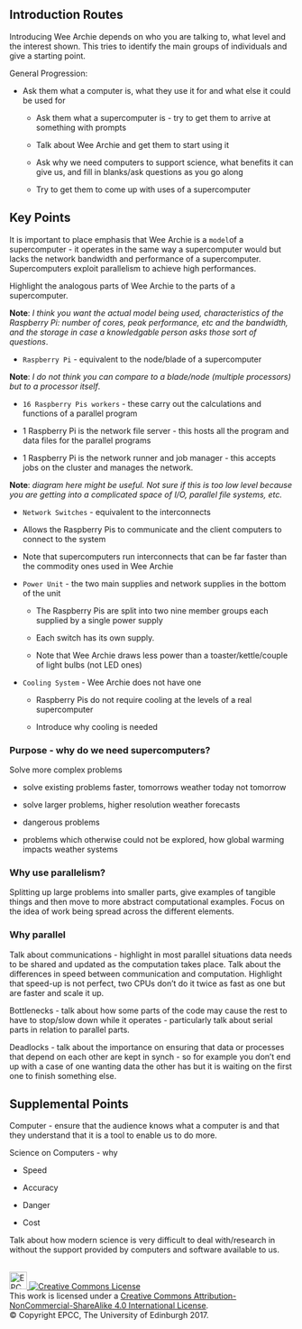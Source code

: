 ## Introduction Routes

Introducing Wee Archie depends on who you are talking to, what level
and the interest shown. This tries to identify the main groups of
individuals and give a starting point.

General Progression:

-   Ask them what a computer is, what they use it for and what else it could be used for

    -   Ask them what a supercomputer is - try to get them to arrive at something with prompts

    -   Talk about Wee Archie and get them to start using it

    -   Ask why we need computers to support science, what benefits it can give us, and fill in blanks/ask questions as you go along

    -   Try to get them to come up with uses of a supercomputer

## Key Points

It is important to place emphasis that Wee Archie is a `model`of a
supercomputer - it operates in the same way a supercomputer would
but lacks the network bandwidth and performance of a supercomputer.
Supercomputers exploit parallelism to achieve high performances.

Highlight the analogous parts of Wee Archie to the parts of a
supercomputer.

**Note**: *I think you want the actual model being used, characteristics of the Raspberry Pi: number of cores, peak performance, etc and the bandwidth, and the storage in case a knowledgable person asks those sort of questions*.

-   `Raspberry Pi` - equivalent to the node/blade of a supercomputer

**Note**: *I do not think you can compare to a blade/node (multiple processors) but to a processor itself*.

-   `16 Raspberry Pis workers` - these carry out the calculations and functions of a parallel program

-   1 Raspberry Pi is the network file server - this hosts all the program and data files for the parallel programs

-   1 Raspberry Pi is the network runner and job manager - this accepts jobs on the cluster and manages the network.

**Note**: *diagram here might be useful. Not sure if this is too low level because you are getting into a complicated space of I/O, parallel file systems, etc.*

-   `Network Switches` - equivalent to the interconnects

-   Allows the Raspberry Pis to communicate and the client computers to connect to the system

-   Note that supercomputers run interconnects that can be far faster than the commodity ones used in Wee Archie

-   `Power Unit` - the two main supplies and network supplies in the bottom of the unit

    -   The Raspberry Pis are split into two nine member groups each supplied by a single power supply

    -   Each switch has its own supply.

    -   Note that Wee Archie draws less power than a toaster/kettle/couple of light bulbs (not LED ones)

-   `Cooling System` - Wee Archie does not have one

    -   Raspberry Pis do not require cooling at the levels of a real supercomputer

    -   Introduce why cooling is needed

### Purpose - why do we need supercomputers?

Solve more complex problems

-   solve existing problems faster, tomorrows weather today not tomorrow

-   solve larger problems, higher resolution weather forecasts

-   dangerous problems

-   problems which otherwise could not be explored, how global warming impacts weather systems

### Why use parallelism?

Splitting up large problems into smaller parts, give examples of tangible things and then move to more abstract computational examples. Focus on the idea of work being spread across the different elements.

### Why parallel

Talk about communications - highlight in most parallel situations
data needs to be shared and updated as the computation takes place.
Talk about the differences in speed between communication and
computation. Highlight that speed-up is not perfect, two CPUs don’t
do it twice as fast as one but are faster and scale it up.

Bottlenecks - talk about how some parts of the code may cause the
rest to have to stop/slow down while it operates - particularly
talk about serial parts in relation to parallel parts.

Deadlocks - talk about the importance on ensuring that data or
processes that depend on each other are kept in synch - so for
example you don’t end up with a case of one wanting data the other
has but it is waiting on the first one to finish something else.

## Supplemental Points

Computer - ensure that the audience knows what a computer is and
that they understand that it is a tool to enable us to do more.

Science on Computers - why

-   Speed

-   Accuracy

-   Danger

-   Cost

Talk about how modern science is very difficult to deal with/research
in without the support provided by computers and software available
to us.

<!-- Licensing and copyright stuff below -->
<br>
<a href="http://www.epcc.ed.ac.uk">
<img alt="EPCC logo" src="https://www.epcc.ed.ac.uk/sites/all/themes/epcc/images/epcc-logo.png" height="31"/>
</a>
<a rel="license" href="http://creativecommons.org/licenses/by-nc-sa/4.0/">
<img alt="Creative Commons License" style="border-width:0"
     src="https://i.creativecommons.org/l/by-nc-sa/4.0/88x31.png" />
</a><br />
This work is licensed under a <a rel="license" href="http://creativecommons.org/licenses/by-nc-sa/4.0/">
Creative Commons Attribution-NonCommercial-ShareAlike 4.0 International License</a>.<br/>
&copy; Copyright EPCC, The University of Edinburgh 2017.

